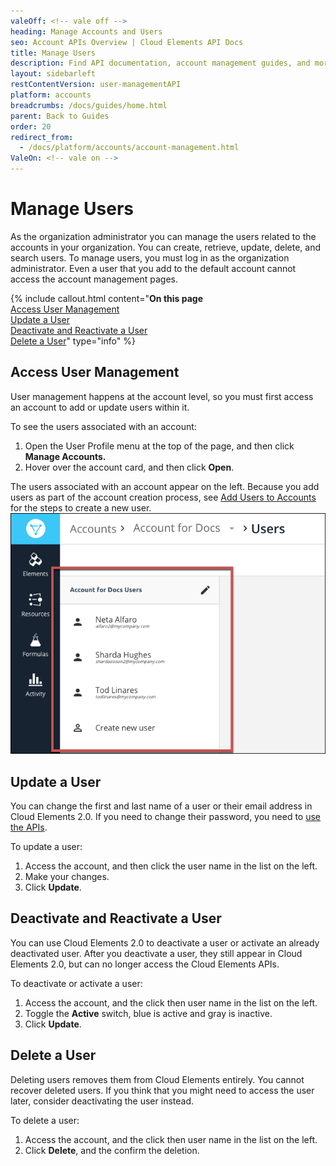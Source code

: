 ```yaml
---
valeOff: <!-- vale off -->
heading: Manage Accounts and Users
seo: Account APIs Overview | Cloud Elements API Docs
title: Manage Users
description: Find API documentation, account management guides, and more on all of the currently supported Account APIs.
layout: sidebarleft
restContentVersion: user-managementAPI
platform: accounts
breadcrumbs: /docs/guides/home.html
parent: Back to Guides
order: 20
redirect_from:
  - /docs/platform/accounts/account-management.html
ValeOn: <!-- vale on -->
---
```


# Manage Users

As the organization administrator you can manage the users related to the accounts in your organization. You can create, retrieve, update, delete, and search users. To manage users, you must log in as the organization administrator. Even a user that you add to the default account cannot access the account management pages.

{% include callout.html content="<strong>On this page</strong></br><a href=#access-user-management>Access User Management</a></br><a href=#update-a-user>Update a User</a></br><a href=#deactivate-and-reactivate-a-user>Deactivate and Reactivate a User</a></br><a href=#delete-a-user>Delete a User</a>" type="info" %}

## Access User Management

User management happens at the account level, so you must first access an account to add or update users within it.

To see the users associated with an account:

1. Open the User Profile menu at the top of the page, and then click **Manage Accounts.**
1. Hover over the account card, and then click **Open**.

The users associated with an account appear on the left. Because you add users as part of the account creation process, see [Add Users to Accounts](account-managementAPI#add-users-to-accounts) for the steps to create a new user.
![Users](img/users.png)

## Update a User

You can change the first and last name of a user or their email address in Cloud Elements 2.0. If you need to change their password, you need to [use the APIs](user-managementAPI.html#update-a-user).

To update a user:

1. Access the account, and then click the user name in the list on the left.
2. Make your changes.
3. Click **Update**.

## Deactivate and Reactivate a User

You can use Cloud Elements 2.0 to deactivate a user or activate an already deactivated user. After you deactivate a user, they still appear in Cloud Elements 2.0, but can no longer access the Cloud Elements APIs.

To deactivate or activate a user:

1. Access the account, and the click then user name in the list on the left.
2. Toggle the **Active** switch, blue is active and gray is inactive.
3. Click **Update**.

## Delete a User

Deleting users removes them from Cloud Elements entirely. You cannot recover deleted users. If you think that you might need to access the user later, consider deactivating the user instead.

To delete a user:

1. Access the account, and the click then user name in the list on the left.
3. Click **Delete**, and the confirm the deletion.
